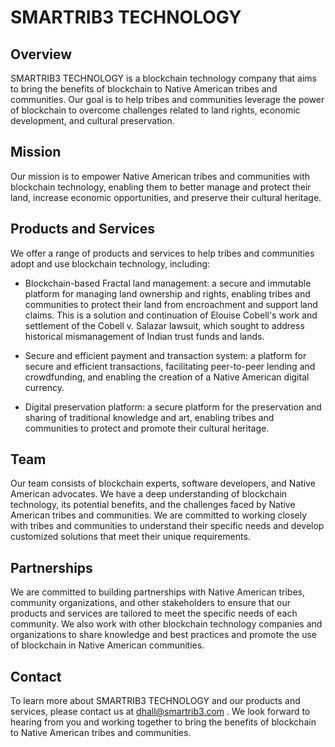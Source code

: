 # SMARTRIB3 TECHNOLOGY

## Overview

SMARTRIB3 TECHNOLOGY is a blockchain technology company that aims to bring the benefits of blockchain to Native American tribes and communities. Our goal is to help tribes and communities leverage the power of blockchain to overcome challenges related to land rights, economic development, and cultural preservation.

## Mission

Our mission is to empower Native American tribes and communities with blockchain technology, enabling them to better manage and protect their land, increase economic opportunities, and preserve their cultural heritage.

## Products and Services

We offer a range of products and services to help tribes and communities adopt and use blockchain technology, including:

- Blockchain-based Fractal land management: a secure and immutable platform for managing land ownership and rights, enabling tribes and communities to protect their land from encroachment and support land claims. This is a solution and continuation of Elouise Cobell's work and settlement of the Cobell v. Salazar lawsuit, which sought to address historical mismanagement of Indian trust funds and lands.

- Secure and efficient payment and transaction system: a platform for secure and efficient transactions, facilitating peer-to-peer lending and crowdfunding, and enabling the creation of a Native American digital currency.

- Digital preservation platform: a secure platform for the preservation and sharing of traditional knowledge and art, enabling tribes and communities to protect and promote their cultural heritage.

## Team

Our team consists of blockchain experts, software developers, and Native American advocates. We have a deep understanding of blockchain technology, its potential benefits, and the challenges faced by Native American tribes and communities. We are committed to working closely with tribes and communities to understand their specific needs and develop customized solutions that meet their unique requirements.

## Partnerships

We are committed to building partnerships with Native American tribes, community organizations, and other stakeholders to ensure that our products and services are tailored to meet the specific needs of each community. We also work with other blockchain technology companies and organizations to share knowledge and best practices and promote the use of blockchain in Native American communities.

## Contact

To learn more about SMARTRIB3 TECHNOLOGY and our products and services, please contact us at dhall@smartrib3.com . We look forward to hearing from you and working together to bring the benefits of blockchain to Native American tribes and communities.
